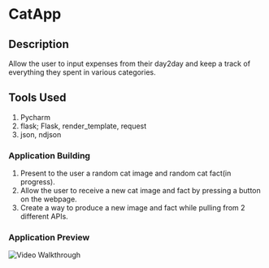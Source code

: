 # CatApp

## Description
Allow the user to input expenses from their day2day and keep a track of everything they spent in various categories.

## Tools Used
1. Pycharm
3. flask; Flask, render_template, request
4. json, ndjson

### Application Building

1. Present to the user a random cat image and random cat fact(in progress).
2. Allow the user to receive a new cat image and fact by pressing a button on the webpage.
3. Create a way to produce a new image and fact while pulling from 2 different APIs.


### Application Preview

<img src='https://user-images.githubusercontent.com/70240636/200063949-845468e8-f531-4dc9-be52-2e3a5079631a.PNG' title='Video Walkthrough' width='' alt='Video Walkthrough' />
